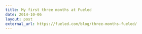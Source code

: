 ```yaml
---
title: My first three months at Fueled
date: 2014-10-06
layout: post
external_url: https://fueled.com/blog/three-months-fueled/
---
```

